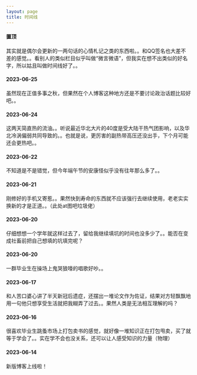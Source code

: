 ```yaml
---
layout: page
title: 时间线
---
```

#### 置顶
其实就是偶尔会更新的一两句话的心情札记之类的东西啦。。和QQ签名也大差不差的感觉。。看别人的类似栏目似乎叫做“微言微语”，但我实在想不出类似的好名字，所以姑且叫做时间线好了。。

#### 2023-06-25
虽然现在正值多事之秋，但果然在个人博客这种地方还是不要讨论政治话题比较好吧。。

#### 2023-06-24
这两天简直热的流油。。听说最近华北大片的40度是受大陆干热气团影响，以及华北冷涡偏弱共同导致的。。也就是说，更厉害的副热带高压还没出手，下个月可能还会更热吧。。

#### 2023-06-22
不知道是不是错觉，但今年端午节的安康怪似乎没有往年那么多了。。

#### 2023-06-21
刚修好的手机又寄惹。。果然快到寿命的东西就不应该强行去继续使用，老老实实换新的才是正道。。（此处at图吧垃圾佬）

#### 2023-06-20
仔细想想一个学年就这样过去了，留给我继续填坑的时间也没多少了。。能否在变成社畜前把自己想填的坑填完呢？

#### 2023-06-20
一群毕业生在操场上鬼哭狼嚎的唱歌好吵。。

#### 2023-06-17
和人苦口婆心讲了半天新冠后遗症，还摆出一堆论文作为佐证，结果对方轻飘飘地用一句他只想享受生活就把我糊弄了过去。。果然人类是无法相互理解的吗？

#### 2023-06-16
很喜欢毕业生跳蚤市场上打包卖书的感觉，就好像一堆知识正在打包甩卖，买了就等于学会了。。实在学不会也没关系，还可以让人感受知识的力量（物理）

#### 2023-06-14
新版博客上线啦！


